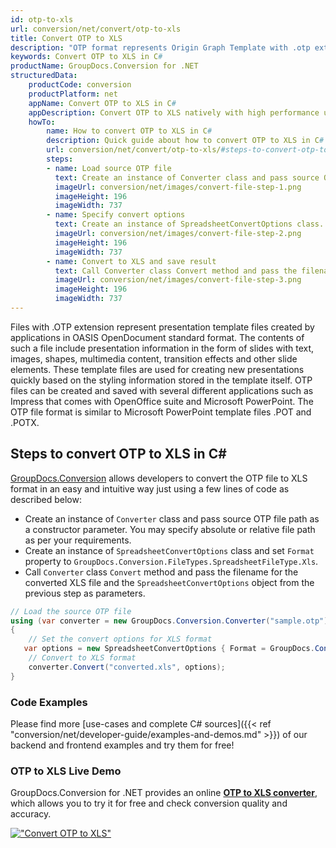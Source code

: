 ```yaml
---
id: otp-to-xls
url: conversion/net/convert/otp-to-xls
title: Convert OTP to XLS
description: "OTP format represents Origin Graph Template with .otp extension. Learn how to convert OTP to XLS file programmatically in C# language using GroupDocs.Conversion for .NET library."
keywords: Convert OTP to XLS in C#
productName: GroupDocs.Conversion for .NET
structuredData:
    productCode: conversion
    productPlatform: net
    appName: Convert OTP to XLS in C#
    appDescription: Convert OTP to XLS natively with high performance using C# language and server side GroupDocs.Conversion for .NET APIs, without the use of any software like Microsoft or Open Office.
    howTo:
        name: How to convert OTP to XLS in C# 
        description: Quick guide about how to convert OTP to XLS in C# with high performance and accuracy.
        url: conversion/net/convert/otp-to-xls/#steps-to-convert-otp-to-xls-in-c
        steps:
        - name: Load source OTP file 
          text: Create an instance of Converter class and pass source OTP file path as a constructor parameter. You may specify absolute or relative file path as per your requirements. 
          imageUrl: conversion/net/images/convert-file-step-1.png
          imageHeight: 196
          imageWidth: 737
        - name: Specify convert options 
          text: Create an instance of SpreadsheetConvertOptions class.
          imageUrl: conversion/net/images/convert-file-step-2.png
          imageHeight: 196
          imageWidth: 737
        - name: Convert to XLS and save result 
          text: Call Converter class Convert method and pass the filename for the converted HTML file and the SpreadsheetConvertOptions object from the previous step as parameters.
          imageUrl: conversion/net/images/convert-file-step-3.png
          imageHeight: 196
          imageWidth: 737
---
```


Files with .OTP extension represent presentation template files created by applications in OASIS OpenDocument standard format. The contents of such a file include presentation information in the form of slides with text, images, shapes, multimedia content, transition effects and other slide elements. These template files are used for creating new presentations quickly based on the styling information stored in the template itself. OTP files can be created and saved with several different applications such as Impress that comes with OpenOffice suite and Microsoft PowerPoint. The OTP file format is similar to Microsoft PowerPoint template files .POT and .POTX.

## Steps to convert OTP to XLS in C#

[GroupDocs.Conversion](https://products.groupdocs.com/conversion/net) allows developers to convert the OTP file to XLS format in an easy and intuitive way just using a few lines of code as described below:

* Create an instance of `Converter` class and pass source OTP file path as a constructor parameter. You may specify absolute or relative file path as per your requirements. 
* Create an instance of `SpreadsheetConvertOptions` class and set `Format` property to `GroupDocs.Conversion.FileTypes.SpreadsheetFileType.Xls`.
* Call `Converter` class `Convert` method and pass the filename for the converted XLS file and the `SpreadsheetConvertOptions` object from the previous step as parameters.

```csharp
// Load the source OTP file
using (var converter = new GroupDocs.Conversion.Converter("sample.otp"))
{
    // Set the convert options for XLS format
   var options = new SpreadsheetConvertOptions { Format = GroupDocs.Conversion.FileTypes.SpreadsheetFileType.Xls };
    // Convert to XLS format
    converter.Convert("converted.xls", options);
}
```

### Code Examples

Please find more [use-cases and complete C# sources]({{< ref "conversion/net/developer-guide/examples-and-demos.md" >}}) of our backend and frontend examples and try them for free!

### OTP to XLS Live Demo

GroupDocs.Conversion for .NET provides an online [**OTP to XLS converter**](https://products.groupdocs.app/conversion/otp-to-xls), which allows you to try it for free and check conversion quality and accuracy.

[!["Convert OTP to XLS"](conversion/net/images/convert-to-xls/convert-otp-to-xls.png)](https://products.groupdocs.app/conversion/otp-to-xls)